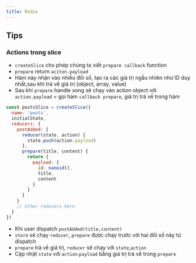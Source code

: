 ```yaml
---
title: Redux
---
```

## Tips
### Actions trong slice
- `createSlice` cho phép chúng ta viết `prepare callback` function
- `prepare` return `aciton.payload`
- Hàm này nhận vào nhiều đối số, tạo ra các giá trị ngẫu nhiên như ID duy nhất,sau khi trả về giá trị (object, array, value)
- Sau khi `prepare` handle xong sẽ chạy vào action object với `action.payload` = gọi hàm `callback prepare`, giá trị trả về trong hàm
```js
const postsSlice = createSlice({
  name: 'posts',
  initialState,
  reducers: {
    postAdded: {
      reducer(state, action) {
        state.push(action.payload)
      },
      prepare(title, content) {
        return {
          payload: {
            id: nanoid(),
            title,
            content
          }
        }
      }
    }
    // other reducers here
  }
})
```
- Khi user dispatch `postAdded(title,content)`
- `store` sẽ chạy `reducer`, `prepare` được chạy trước với hai đối số này từ dispatch
- `prepare` trả về giá trị, `reducer` sẽ chạy với `state`,`action`
- Cập nhật `state` với `action`.`payload` bằng giá trị trả về trong `prepare`